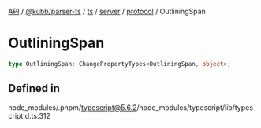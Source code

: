 [API](../../../../../../../../../packages.md) / [@kubb/parser-ts](../../../../../../../index.md) / [ts](../../../../../index.md) / [server](../../../index.md) / [protocol](../index.md) / OutliningSpan

# OutliningSpan

```ts
type OutliningSpan: ChangePropertyTypes<OutliningSpan, object>;
```

## Defined in

node\_modules/.pnpm/typescript@5.6.2/node\_modules/typescript/lib/typescript.d.ts:312
